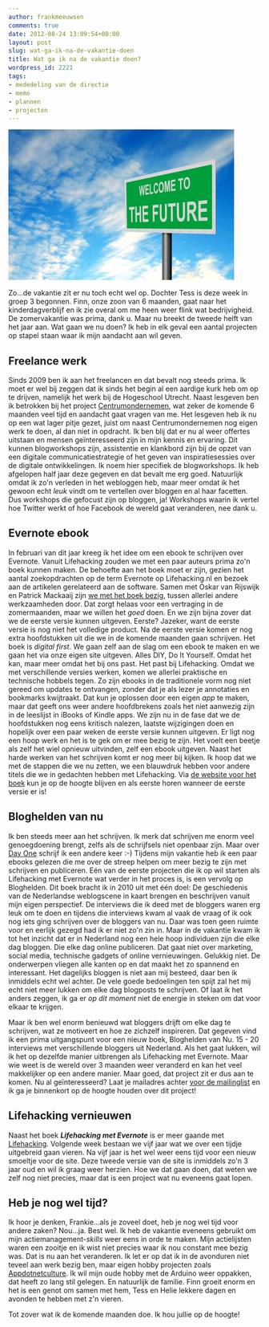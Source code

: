 ```yaml
---
author: frankmeeuwsen
comments: true
date: 2012-08-24 13:09:54+00:00
layout: post
slug: wat-ga-ik-na-de-vakantie-doen
title: Wat ga ik na de vakantie doen?
wordpress_id: 2221
tags:
- mededeling van de directie
- memo
- plannen
- projecten
---
```


![](../images/uploadimages/shutterstock_45356410-451x300.jpeg)





Zo…de vakantie zit er nu toch echt wel op. Dochter Tess is deze week in groep 3 begonnen. Finn, onze zoon van 6 maanden, gaat naar het kinderdagverblijf en ik zie overal om me heen weer flink wat bedrijvigheid. De zomervakantie was prima, dank u. Maar nu breekt de tweede helft van het jaar aan. Wat gaan we nu doen? Ik heb in elk geval een aantal projecten op stapel staan waar ik mijn aandacht aan wil geven. 



<!-- more -->



## Freelance werk





Sinds 2009 ben ik aan het freelancen en dat bevalt nog steeds prima. Ik moet er wel bij zeggen dat ik sinds het begin al een aardige kurk heb om op te drijven, namelijk het werk bij de Hogeschool Utrecht. Naast lesgeven ben ik betrokken bij het project [Centrumondernemen](http://www.centrumondernemen.nl/), wat zeker de komende 6 maanden veel tijd en aandacht gaat vragen van me. Het lesgeven heb ik nu op een wat lager pitje gezet, juist om naast Centrumondernemen nog eigen werk te doen, al dan niet in opdracht. Ik ben blij dat er nu al weer offertes uitstaan en mensen geïnteresseerd zijn in mijn kennis en ervaring. Dit kunnen blogworkshops zijn, assistentie en klankbord zijn bij de opzet van een digitale communicatiestrategie of het geven van inspiratiesessies over de digitale ontwikkelingen.
Ik noem hier specifiek de blogworkshops. Ik heb afgelopen half jaar deze gegeven en dat bevalt me erg goed. Natuurlijk omdat ik zo'n verleden in het webloggen heb, maar meer omdat ik het gewoon echt _leuk_ vindt om te vertellen over bloggen en al haar facetten. Dus workshops die gefocust zijn op bloggen, ja! Workshops waarin ik vertel hoe Twitter werkt of hoe Facebook de wereld gaat veranderen, nee dank u. 





## Evernote ebook





In februari van dit jaar kreeg ik het idee om een ebook te schrijven over Evernote. Vanuit Lifehacking zouden we met een paar auteurs prima zo'n boek kunnen maken. De behoefte aan het boek moet er zijn, gezien het aantal zoekopdrachten op de term Evernote op Lifehacking.nl en bezoek aan de artikelen gerelateerd aan de software. Samen met Oskar van Rijswijk en Patrick Mackaaij zijn [we met het boek bezig](http://ebooks.lifehacking.nl/), tussen allerlei andere werkzaamheden door. Dat zorgt helaas voor een vertraging in de zomermaanden, maar we willen het _goed_ doen. En we zijn bijna zover dat we de eerste versie kunnen uitgeven. Eerste? Jazeker, want de eerste versie is nog niet het volledige product. Na de eerste versie komen er nog extra hoofdstukken uit die we in de komende maanden gaan schrijven.
Het boek is _digital first_. We gaan zelf aan de slag om een ebook te maken en we gaan het via onze eigen site uitgeven. Alles DIY, Do It Yourself. Omdat het kan, maar meer omdat het bij ons past. Het past bij Lifehacking. Omdat we met verschillende versies werken, komen we allerlei praktische en technische hobbels tegen. Zo zijn ebooks in de traditionele vorm nog niet gereed om updates te ontvangen, zonder dat je als lezer je annotaties en bookmarks kwijtraakt. Dat kun je oplossen door een eigen _app_ te maken, maar dat geeft ons weer andere hoofdbrekens zoals het niet aanwezig zijn in de leeslijst in iBooks of Kindle apps.
We zijn nu in de fase dat we de hoofdstukken nog eens kritisch nalezen, laatste wijzigingen doen en hopelijk over een paar weken de eerste versie kunnen uitgeven. Er ligt nog een hoop werk en het is te gek om er mee bezig te zijn. Het voelt een beetje als zelf het wiel opnieuw uitvinden, zelf een ebook uitgeven. Naast het harde werken van het schrijven komt er nog meer bij kijken. Ik hoop dat we met de stappen die we nu zetten, we een blauwdruk hebben voor andere titels die we in gedachten hebben met Lifehacking. Via [de website voor het boek](http://ebooks.lifehacking.nl/) kun je op de hoogte blijven en als eerste horen wanneer de eerste versie er is!





## Bloghelden van nu





Ik ben steeds meer aan het schrijven. Ik merk dat schrijven me enorm veel genoegdoening brengt, zelfs als de schrijfsels niet openbaar zijn. Maar over [Day One](http://clkuk.tradedoubler.com/click?p=24371&a=2064103&url=http%3A%2F%2Fitunes.apple.com%2Fnl%2Fapp%2Fday-one-journal%2Fid421706526%3Fmt%3D8%26uo%3D4%26partnerId%3D2003) schrijf ik een andere keer :-)
Tijdens mijn vakantie heb ik een paar ebooks gelezen die me over de streep helpen om meer bezig te zijn met schrijven en publiceren. Eén van de eerste projecten die ik op wil starten als Lifehacking met Evernote wat verder in het proces is, is een vervolg op Bloghelden. Dit boek bracht ik in 2010 uit met één doel: De geschiedenis van de Nederlandse weblogscene in kaart brengen en beschrijven vanuit mijn eigen perspectief.
De interviews die ik deed met de bloggers waren erg leuk om te doen en tijdens die interviews kwam al vaak de vraag of ik ook nog iets ging schrijven over de bloggers van nu. Daar was toen geen ruimte voor en eerlijk gezegd had ik er niet zo'n zin in. Maar in de vakantie kwam ik tot het inzicht dat er in Nederland nog een hele hoop individuen zijn die elke dag bloggen. Die elke dag online publiceren. Dat gaat niet over marketing, social media, technische gadgets of online vernieuwingen. Gelukkig niet. De onderwerpen vliegen alle kanten op en dat maakt het zo spannend en interessant.
Het dagelijks bloggen is niet aan mij besteed, daar ben ik inmiddels echt wel achter. De vele goede bedoelingen ten spijt zal het mij echt niet meer lukken om elke dag blogposts te schrijven. Of laat ik het anders zeggen, ik ga er _op dit moment_ niet de energie in steken om dat voor elkaar te krijgen. 





Maar ik ben wel enorm benieuwd wat bloggers drijft om elke dag te schrijven, wat ze motiveert en hoe ze zichzelf inspireren. Dat gegeven vind ik een prima uitgangspunt voor een nieuw boek, Bloghelden van Nu. 15 - 20 interviews met verschillende bloggers uit Nederland. Als het gaat lukken, wil ik het op dezelfde manier uitbrengen als Lifehacking met Evernote. Maar wie weet is de wereld over 3 maanden weer veranderd en kan het veel makkelijker op een andere manier. Maar goed, dat project zit er dus aan te komen. Nu al geïnteresseerd? Laat je mailadres achter [voor de mailinglist](http://bloghelden.us1.list-manage.com/subscribe?u=bd34d59ff7a005b5934e13a7b&id=95a040c13a) en ik ga je binnenkort op de hoogte houden over dit project! 





## Lifehacking vernieuwen





Naast het boek **_Lifehacking met Evernote_** is er meer gaande met [Lifehacking](http://lifehacking.nl). Volgende week bestaan we vijf jaar wat we over een tijdje uitgebreid gaan vieren. Na vijf jaar is het wel weer eens tijd voor een nieuw smoeltje voor de site. Deze tweede versie van de site is inmiddels zo'n 3 jaar oud en wil ik graag weer herzien. Hoe we dat gaan doen, dat weten we zelf nog niet precies, maar dat is een project wat nu eveneens gaat lopen.





## Heb je nog wel tijd?





Ik hoor je denken, Frankie…als je zoveel doet, heb je nog wel tijd voor andere zaken? Nou…ja. Best wel. Ik heb de vakantie eveneens gebruikt om mijn actiemanagement-_skills_ weer eens in orde te maken. Mijn actielijsten waren een zooitje en ik wist niet precies waar ik nou constant mee bezig was. Dat is nu aan het veranderen. Ik let er op dat ik in de avonduren niet teveel aan werk bezig ben, maar eigen hobby projecten zoals [Appdotnetculture](http://appdotnetculture.com/). Ik wil mijn oude hobby met de Arduino weer oppakken, dat heeft zo lang stil gelegen. En natuurlijk de familie. Finn groeit enorm en het is een genot om samen met hem, Tess en Helie lekkere dagen en avonden te hebben met z'n vieren. 





Tot zover wat ik de komende maanden doe. Ik hou jullie op de hoogte! 



